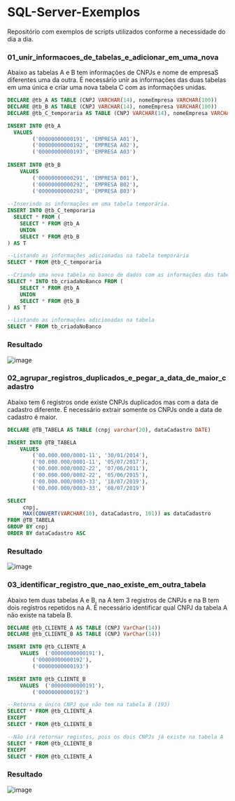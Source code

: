 # SQL-Server-Exemplos
Repositório com exemplos de scripts utilizados conforme a necessidade do dia a dia.

### 01_unir_informacoes_de_tabelas_e_adicionar_em_uma_nova
Abaixo as tabelas A e B tem informações de CNPJs e nome de empresaS diferentes uma da outra.
É necessário unir as informações das duas tabelas em uma única e criar uma nova tabela C com as informações unidas.

```sql
DECLARE @tb_A AS TABLE (CNPJ VARCHAR(14), nomeEmpresa VARCHAR(100))
DECLARE @tb_B AS TABLE (CNPJ VARCHAR(14), nomeEmpresa VARCHAR(100))
DECLARE @tb_C_temporaria AS TABLE (CNPJ VARCHAR(14), nomeEmpresa VARCHAR(100))

INSERT INTO @tb_A 
  VALUES  
		('00000000000191', 'EMPRESA A01'),
		('00000000000192', 'EMPRESA A02'),
		('00000000000193', 'EMPRESA A03')
	
INSERT INTO @tb_B 
	VALUES  
		('00000000000291', 'EMPRESA B01'),
		('00000000000292', 'EMPRESA B02'),
		('00000000000293', 'EMPRESA B03')
	
--Inserindo as informações em uma tabela temporária.
INSERT INTO @tb_C_temporaria  
  SELECT * FROM (
    SELECT * FROM @tb_A 
    UNION
    SELECT * FROM @tb_B 
) AS T

--Listando as informações adicionadas na tabela temporária
SELECT * FROM @tb_C_temporaria 

--Criando uma nova tabela no banco de dados com as informações das tabelas A e B
SELECT * INTO tb_criadaNoBanco FROM (
	SELECT * FROM @tb_A 
	UNION
	SELECT * FROM @tb_B 
) AS T

--Listando as informações adicionadas na tabela 
SELECT * FROM tb_criadaNoBanco
```

### Resultado
![image](https://user-images.githubusercontent.com/55838972/67859447-084ffc00-faf2-11e9-8f5c-fe38b5e4a54e.png)

### 02_agrupar_registros_duplicados_e_pegar_a_data_de_maior_cadastro
Abaixo tem 6 registros onde existe CNPJs duplicados mas com a data de cadastro diferente.
É necessário extrair somente os CNPJs onde a data de cadastro é maior.

```sql
DECLARE @TB_TABELA AS TABLE (cnpj varchar(20), dataCadastro DATE)

INSERT INTO @TB_TABELA 
	VALUES  
		('00.000.000/0001-11', '30/01/2014'),	
		('00.000.000/0001-11', '05/07/2017'),	
		('00.000.000/0002-22', '07/06/2011'),	
		('00.000.000/0002-22', '05/06/2015'),	
		('00.000.000/0003-33', '18/07/2019'),	
		('00.000.000/0003-33', '08/07/2019') 

SELECT 
     cnpj, 
     MAX(CONVERT(VARCHAR(10), dataCadastro, 101)) as dataCadastro
FROM @TB_TABELA 
GROUP BY cnpj
ORDER BY dataCadastro ASC
```

### Resultado
![image](https://user-images.githubusercontent.com/55838972/67859731-b22f8880-faf2-11e9-9fd9-bfd3703257ee.png)

### 03_identificar_registro_que_nao_existe_em_outra_tabela
Abaixo tem duas tabelas A e B, na A tem 3 registros de CNPJs e na B tem dois registros repetidos na A. 
É necessário identificar qual CNPJ da tabela A não existe na tabela B.

```sql
DECLARE @tb_CLIENTE_A AS TABLE (CNPJ VarChar(14))
DECLARE @tb_CLIENTE_B AS TABLE (CNPJ VarChar(14))

INSERT INTO @tb_CLIENTE_A 
	VALUES  ('00000000000191'),
		('00000000000192'),
		('00000000000193')

INSERT INTO @tb_CLIENTE_B 
	VALUES  ('00000000000191'),
		('00000000000192') 

--Retorna o único CNPJ que não tem na tabela B (193)
SELECT * FROM @tb_CLIENTE_A 
EXCEPT 
SELECT * FROM @tb_CLIENTE_B

--Não irá retornar registos, pois os dois CNPJs já existe na tabela A	 
SELECT * FROM @tb_CLIENTE_B
EXCEPT 
SELECT * FROM @tb_CLIENTE_A
```

### Resultado
![image](https://user-images.githubusercontent.com/55838972/67859977-371aa200-faf3-11e9-99ba-13145b8a8cf6.png)



